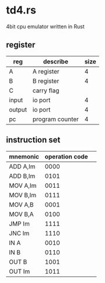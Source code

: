 # td4.rs
4bit cpu emulator written in Rust

## register
| reg    | describe        | size |
|--------|-----------------|------|
| A      | A register      | 4    |
| B      | B register      | 4    |
| C      | carry flag      |      |
| input  | io port         | 4    |
| output | io port         | 4    |
| pc     | program counter | 4    |

## instruction set
| mnemonic | operation code |     |
| ---      | ---            | --- |
| ADD A,Im | 0000           |     |
| ADD B,Im | 0101           |     |
| MOV A,Im | 0011           |     |
| MOV B,Im | 0111           |     |
| MOV A,B  | 0001           |     |
| MOV B,A  | 0100           |     |
| JMP Im   | 1111           |     |
| JNC Im   | 1110           |     |
| IN  A    | 0010           |     |
| IN B     | 0110           |     |
| OUT B    | 1001           |     |
| OUT Im   | 1011           |     |

